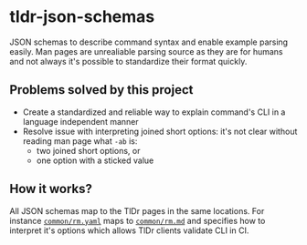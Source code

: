 # tldr-json-schemas

JSON schemas to describe command syntax and enable example parsing easily. Man
pages are unrealiable parsing source as they are for humans and not always
it's possible to standardize their format quickly.

## Problems solved by this project

- Create a standardized and reliable way to explain command's CLI in a
  language independent manner
- Resolve issue with interpreting joined short options: it's not clear without
  reading man page what `-ab` is:
  - two joined short options, or
  - one option with a sticked value

## How it works?

All JSON schemas map to the TlDr pages in the same locations. For instance
[`common/rm.yaml`](./common/rm.yaml) maps to [`common/rm.md`](https://github.com/tldr-pages/tldr/blob/main/pages/common/rm.md) and specifies how to interpret it's
options which allows TlDr clients validate CLI in CI.
